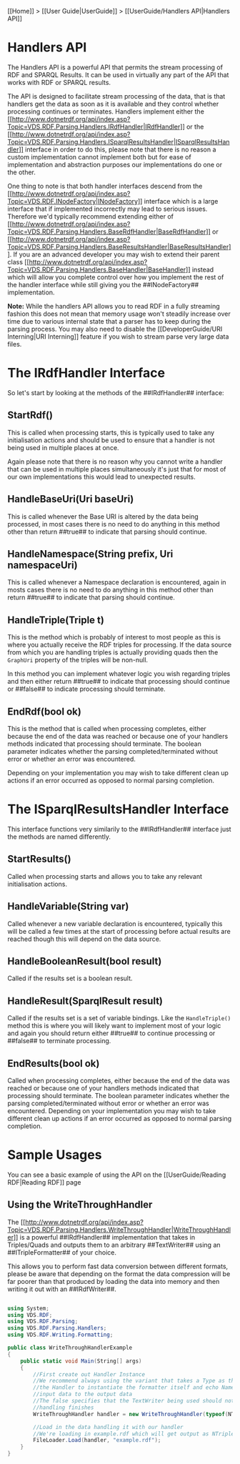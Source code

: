[[Home]] > [[User Guide|UserGuide]] > [[UserGuide/Handlers API|Handlers API]]

# Handlers API 

The Handlers API is a powerful API that permits the stream processing of RDF and SPARQL Results.  It can be used in virtually any part of the API that works with RDF or SPARQL results.

The API is designed to facilitate stream processing of the data, that is that handlers get the data as soon as it is available and they control whether processing continues or terminates. Handlers implement either the [[http://www.dotnetrdf.org/api/index.asp?Topic=VDS.RDF.Parsing.Handlers.IRdfHandler|IRdfHandler]] or the [[http://www.dotnetrdf.org/api/index.asp?Topic=VDS.RDF.Parsing.Handlers.ISparqlResultsHandler|ISparqlResultsHandler]] interface in order to do this, please note that there is no reason a custom implementation cannot implement both but for ease of implementation and abstraction purposes our implementations do one or the other.

One thing to note is that both handler interfaces descend from the [[http://www.dotnetrdf.org/api/index.asp?Topic=VDS.RDF.INodeFactory|INodeFactory]] interface which is a large interface that if implemented incorrectly may lead to serious issues. Therefore we'd typically recommend extending either of [[http://www.dotnetrdf.org/api/index.asp?Topic=VDS.RDF.Parsing.Handlers.BaseRdfHandler|BaseRdfHandler]] or [[http://www.dotnetrdf.org/api/index.asp?Topic=VDS.RDF.Parsing.Handlers.BaseResultsHandler|BaseResultsHandler]]. If you are an advanced developer you may wish to extend their parent class [[http://www.dotnetrdf.org/api/index.asp?Topic=VDS.RDF.Parsing.Handlers.BaseHandler|BaseHandler]] instead which will allow you complete control over how you implement the rest of the handler interface while still giving you the ##INodeFactory## implementation.

**Note:** While the handlers API allows you to read RDF in a fully streaming fashion this does not mean that memory usage won't steadily increase over time due to various internal state that a parser has to keep during the parsing process.  You may also need to disable the [[DeveloperGuide/URI Interning|URI Interning]] feature if you wish to stream parse very large data files.

# The IRdfHandler Interface 

So let's start by looking at the methods of the ##IRdfHandler## interface:

## StartRdf() 

This is called when processing starts, this is typically used to take any initialisation actions and should be used to ensure that a handler is not being used in multiple places at once.

Again please note that there is no reason why you cannot write a handler that can be used in multiple places simultaneously it's just that for most of our own implementations this would lead to unexpected results.

## HandleBaseUri(Uri baseUri) 

This is called whenever the Base URI is altered by the data being processed, in most cases there is no need to do anything in this method other than return ##true## to indicate that parsing should continue.

## HandleNamespace(String prefix, Uri namespaceUri) 

This is called whenever a Namespace declaration is encountered, again in mosts cases there is no need to do anything in this method other than return ##true## to indicate that parsing should continue.

## HandleTriple(Triple t) 

This is the method which is probably of interest to most people as this is where you actually receive the RDF triples for processing. If the data source from which you are handling triples is actually providing quads then the `GraphUri` property of the triples will be non-null.

In this method you can implement whatever logic you wish regarding triples and then either return ##true## to indicate that processing should continue or ##false## to indicate processing should terminate.

## EndRdf(bool ok) 

This is the method that is called when processing completes, either because the end of the data was reached or because one of your handlers methods indicated that processing should terminate. The boolean parameter indicates whether the parsing completed/terminated without error or whether an error was encountered. 

Depending on your implementation you may wish to take different clean up actions if an error occurred as opposed to normal parsing completion.

# The ISparqlResultsHandler Interface 

This interface functions very similarily to the ##IRdfHandler## interface just the methods are named differently.

## StartResults() 

Called when processing starts and allows you to take any relevant initialisation actions.

## HandleVariable(String var) 

Called whenever a new variable declaration is encountered, typically this will be called a few times at the start of processing before actual results are reached though this will depend on the data source.

## HandleBooleanResult(bool result) 

Called if the results set is a boolean result.

## HandleResult(SparqlResult result) 

Called if the results set is a set of variable bindings. Like the `HandleTriple()` method this is where you will likely want to implement most of your logic and again you should return either ##true## to continue processing or ##false## to terminate processing.

## EndResults(bool ok) 

Called when processing completes, either because the end of the data was reached or because one of your handlers methods indicated that processing should terminate. The boolean parameter indicates whether the parsing completed/terminated without error or whether an error was encountered. Depending on your implementation you may wish to take different clean up actions if an error occurred as opposed to normal parsing completion.

# Sample Usages 

You can see a basic example of using the API on the [[UserGuide/Reading RDF|Reading RDF]] page

## Using the WriteThroughHandler 

The [[http://www.dotnetrdf.org/api/index.asp?Topic=VDS.RDF.Parsing.Handlers.WriteThroughHandler|WriteThroughHandler]] is a powerful ##IRdfHandler## implementation that takes in Triples/Quads and outputs them to an arbitrary ##TextWriter## using an ##ITripleFormatter## of your choice.

This allows you to perform fast data conversion between different formats, please be aware that depending on the format the data compression will be far poorer than that produced by loading the data into memory and then writing it out with an ##IRdfWriter##.

```csharp

using System;
using VDS.RDF;
using VDS.RDF.Parsing;
using VDS.RDF.Parsing.Handlers;
using VDS.RDF.Writing.Formatting;

public class WriteThroughHandlerExample
{
	public static void Main(String[] args)
	{
		//First create out Handler Instance
		//We recommend always using the variant that takes a Type as this allows
		//the Handler to instantiate the formatter itself and echo Namespaces from the
		//input data to the output data
		//The false specifies that the TextWriter being used should not be closed when
		//handling finishes
		WriteThroughHandler handler = new WriteThroughHandler(typeof(NTriplesFormatter), Console.Out, false);

		//Load in the data handling it with our handler
		//We're loading in example.rdf which will get output as NTriples to the Console
		FileLoader.Load(handler, "example.rdf");
	}
}
```